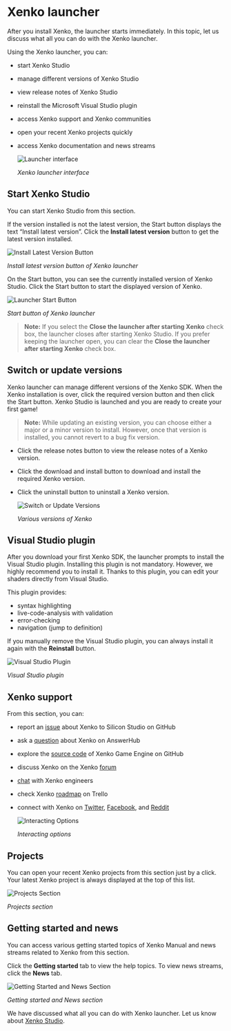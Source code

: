 # Xenko launcher

After you install Xenko, the launcher starts immediately. In this topic, let us discuss what all you can do with the Xenko launcher.

Using the Xenko launcher, you can:

* start Xenko Studio
* manage different versions of Xenko Studio
* view release notes of Xenko Studio
* reinstall the Microsoft Visual Studio plugin
* access Xenko support and Xenko communities
* open your recent Xenko projects quickly
* access Xenko documentation and news streams

   ![Launcher interface](media/LauncherInterface.png)

   *Xenko launcher interface*

## Start Xenko Studio

You can start Xenko Studio from this section.

If the version installed is not the latest version, the Start button displays the text “Install latest version”. Click the **Install latest version** button to get the latest version installed.

   ![Install Latest Version Button](media/InstallLatestVersionButton.png)

   *Install latest version button of Xenko launcher*

On the Start button, you can see the currently installed version of Xenko Studio. Click the Start button to start the displayed version of Xenko.

   ![Launcher Start Button](media/LauncherStartButton.png)

   *Start button of Xenko launcher*

>**Note:** If you select the **Close the launcher after starting Xenko** check box, the launcher closes after starting Xenko Studio. If you prefer keeping the launcher open, you can clear the **Close the launcher after starting Xenko** check box.

## Switch or update versions

Xenko launcher can manage different versions of the Xenko SDK. When the Xenko installation is over, click the required version button and then click the Start button. Xenko Studio is launched and you are ready to create your first game!

>**Note:** While updating an existing version, you can choose either a major or a minor version to install. However, once that version is installed, you cannot revert to a bug fix version.

* Click the release notes button to view the release notes of a Xenko version.
* Click the download and install button to download and install the required Xenko version.
* Click the uninstall button to uninstall a Xenko version.

   ![Switch or Update Versions](media/SwitchUpdateVersions.png)

   *Various versions of Xenko*

## Visual Studio plugin

After you download your first Xenko SDK, the launcher prompts to install the Visual Studio plugin. Installing this plugin is not mandatory. However, we highly recommend you to install it. Thanks to this plugin, you can edit your shaders directly from Visual Studio.

This plugin provides:

* syntax highlighting
* live-code-analysis with validation
* error-checking
* navigation (jump to definition)

If you manually remove the Visual Studio plugin, you can always install it again with the **Reinstall** button.

   ![Visual Studio Plugin](media/VisualStudioPlugin.png)

   *Visual Studio plugin*

## Xenko support

From this section, you can:

* report an [issue](https://github.com/SiliconStudio/xenko/issues/) about Xenko to Silicon Studio on GitHub
* ask a [question](http://answers.xenko.com/index.html) about Xenko on AnswerHub
* explore the [source code](https://github.com/SiliconStudio/xenko/) of Xenko Game Engine on GitHub
* discuss Xenko on the Xenko [forum](http://forums.xenko.com/)
* [chat](https://gitter.im/SiliconStudio/xenko) with Xenko engineers
* check Xenko [roadmap](https://trello.com/b/FwbjOjjB/xenko-roadmap) on Trello
* connect with Xenko on [Twitter](https://twitter.com/xenko3d), [Facebook](https://www.facebook.com/xenko3d), and [Reddit](https://www.reddit.com/r/xenko)

   ![Interacting Options](media/InteractingOptions.png)

   *Interacting options*

## Projects

You can open your recent Xenko projects from this section just by a click. Your latest Xenko project is always displayed at the top of this list.

   ![Projects Section](media/ProjectsSection.png)

   *Projects section*

## Getting started and news

You can access various getting started topics of Xenko Manual and news streams related to Xenko from this section.

Click the **Getting started** tab to view the help topics. To view news streams, click the **News** tab.

   ![Getting Started and News Section](media/GettingStartedNews.png)

   *Getting started and News section*

We have discussed what all you can do with Xenko launcher. Let us know about [Xenko Studio](http://doc.xenko.com/latest/manual/xenko-studio/index.html).
